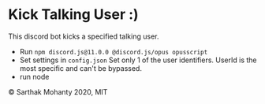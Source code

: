 # Kick Talking User :)
This discord bot kicks a specified talking user.
- Run `npm discord.js@11.0.0 @discord.js/opus opusscript`
- Set settings in `config.json` Set only 1 of the user identifiers. UserId is the most specific and can't be bypassed.
- run node <filename>
  
© Sarthak Mohanty 2020, MIT

